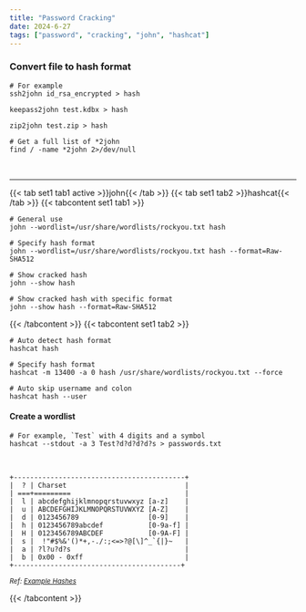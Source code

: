 ```yaml
---
title: "Password Cracking"
date: 2024-6-27
tags: ["password", "cracking", "john", "hashcat"]
---
```


### Convert file to hash format

<div>

```console
# For example
ssh2john id_rsa_encrypted > hash
```

```console
keepass2john test.kdbx > hash
```

```console
zip2john test.zip > hash
```

```console
# Get a full list of *2john
find / -name *2john 2>/dev/null
```

</div>

<br>

---

{{< tab set1 tab1 active >}}john{{< /tab >}}
{{< tab set1 tab2 >}}hashcat{{< /tab >}}
{{< tabcontent set1 tab1 >}}

<div>

```console
# General use
john --wordlist=/usr/share/wordlists/rockyou.txt hash
```

```console
# Specify hash format
john --wordlist=/usr/share/wordlists/rockyou.txt hash --format=Raw-SHA512
```

```console
# Show cracked hash
john --show hash
```

```console
# Show cracked hash with specific format
john --show hash --format=Raw-SHA512
```

</div>

{{< /tabcontent >}}
{{< tabcontent set1 tab2 >}}

<div>

```console
# Auto detect hash format
hashcat hash
```

```console
# Specify hash format
hashcat -m 13400 -a 0 hash /usr/share/wordlists/rockyou.txt --force
```

```console
# Auto skip username and colon
hashcat hash --user
```

</div>

#### Create a wordlist

<div>

```console
# For example, `Test` with 4 digits and a symbol
hashcat --stdout -a 3 Test?d?d?d?d?s > passwords.txt
```

</div>

<br>

<div>

```console
+------------------------------------------+
|  ? | Charset                             |
| ===+=========                            |
|  l | abcdefghijklmnopqrstuvwxyz [a-z]    |
|  u | ABCDEFGHIJKLMNOPQRSTUVWXYZ [A-Z]    |
|  d | 0123456789                 [0-9]    |
|  h | 0123456789abcdef           [0-9a-f] |
|  H | 0123456789ABCDEF           [0-9A-F] |
|  s |  !"#$%&'()*+,-./:;<=>?@[\]^_`{|}~   |
|  a | ?l?u?d?s                            |
|  b | 0x00 - 0xff                         |
+-----------------------------------------+
```

</div>

<small>*Ref: [Example Hashes](https://hashcat.net/wiki/doku.php?id=example_hashes)*</small>

{{< /tabcontent >}}

<br>